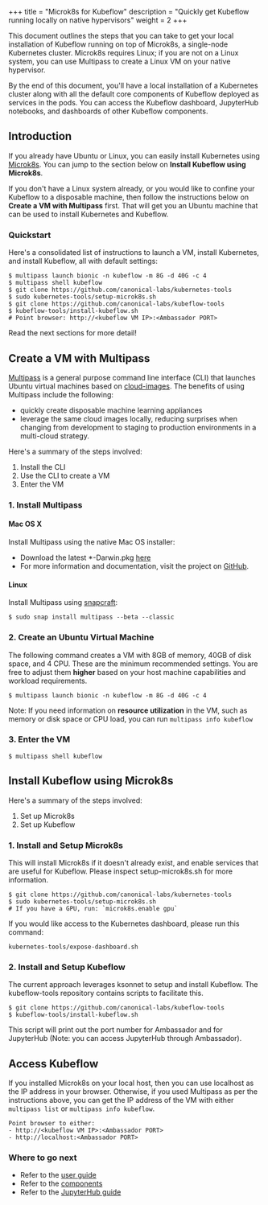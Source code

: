 +++
title = "Microk8s for Kubeflow"
description = "Quickly get Kubeflow running locally on native hypervisors"
weight = 2
+++

This document outlines the steps that you can take to get your local
installation of Kubeflow running on top of Microk8s, a single-node Kubernetes cluster. Microk8s requires Linux; if you are not on a Linux system, you can use Multipass to create a Linux VM on your native hypervisor.

By the end of this document, you'll have a local installation of a Kubernetes cluster along with all the default core components of Kubeflow deployed as services in the pods. You can access the Kubeflow dashboard, JupyterHub notebooks, and dashboards of other Kubeflow components.

## Introduction

If you already have Ubuntu or Linux, you can easily install Kubernetes using [Microk8s](https://microk8s.io/). You can jump to the section below on **Install Kubeflow using Microk8s**.

If you don't have a Linux system already, or you would like to confine your Kubeflow to a disposable machine, then follow the instructions below on **Create a VM with Multipass** first. That will get you an Ubuntu machine that can be used to install Kubernetes and Kubeflow.

### Quickstart

Here's a consolidated list of instructions to launch a VM, install Kubernetes, and install Kubeflow, all with default settings:

```
$ multipass launch bionic -n kubeflow -m 8G -d 40G -c 4
$ multipass shell kubeflow
$ git clone https://github.com/canonical-labs/kubernetes-tools
$ sudo kubernetes-tools/setup-microk8s.sh
$ git clone https://github.com/canonical-labs/kubeflow-tools
$ kubeflow-tools/install-kubeflow.sh
# Point browser: http://<kubeflow VM IP>:<Ambassador PORT>
```

Read the next sections for more detail!

## Create a VM with Multipass

[Multipass](https://github.com/CanonicalLtd/multipass) is a general purpose command line interface (CLI) that launches Ubuntu virtual machines based on [cloud-images](http://cloud-images.ubuntu.com/). The benefits of using Multipass include the following:

  * quickly create disposable machine learning appliances
  * leverage the same cloud images locally, reducing surprises when changing from development to staging to production environments in a multi-cloud strategy.

Here's a summary of the steps involved:

1. Install the CLI
2. Use the CLI to create a VM
3. Enter the VM

### 1. Install Multipass

#### Mac OS X

Install Multipass using the native Mac OS installer:

* Download the latest \*-Darwin.pkg [here](https://github.com/CanonicalLtd/multipass/releases)
* For more information and documentation, visit the project on [GitHub](https://github.com/CanonicalLtd/multipass).

#### Linux

Install Multipass using [snapcraft](https://snapcraft.io):

```
$ sudo snap install multipass --beta --classic
```

### 2. Create an Ubuntu Virtual Machine

The following command creates a VM with 8GB of memory, 40GB of disk space, and 4 CPU. These are the minimum recommended settings. You are free to adjust them **higher** based on your host machine capabilities and workload requirements.
```
$ multipass launch bionic -n kubeflow -m 8G -d 40G -c 4
```

Note: If you need information on **resource utilization** in the VM, such as memory or disk space or CPU load, you can run ```multipass info kubeflow```

### 3. Enter the VM

```
$ multipass shell kubeflow
```

## Install Kubeflow using Microk8s

Here's a summary of the steps involved:

1. Set up Microk8s
2. Set up Kubeflow

### 1. Install and Setup Microk8s

This will install Microk8s if it doesn't already exist, and enable services that are useful for Kubeflow. Please inspect setup-microk8s.sh for more information.

```
$ git clone https://github.com/canonical-labs/kubernetes-tools
$ sudo kubernetes-tools/setup-microk8s.sh
# If you have a GPU, run: `microk8s.enable gpu`
```

If you would like access to the Kubernetes dashboard, please run this command:

```
kubernetes-tools/expose-dashboard.sh
```

### 2. Install and Setup Kubeflow

The current approach leverages ksonnet to setup and install Kubeflow. The kubeflow-tools repository contains scripts to facilitate this.

```
$ git clone https://github.com/canonical-labs/kubeflow-tools
$ kubeflow-tools/install-kubeflow.sh
```
This script will print out the port number for Ambassador and for JupyterHub (Note: you can access JupyterHub through Ambassador).


## Access Kubeflow

If you installed Microk8s on your local host, then you can use localhost as the IP address in your browser. Otherwise, if you used Multipass as per the instructions above, you can get the IP address of the VM with either `multipass list` or `multipass info kubeflow`.

```
Point browser to either:
- http://<kubeflow VM IP>:<Ambassador PORT>
- http://localhost:<Ambassador PORT>
```

### Where to go next

* Refer to the [user guide](/docs/guides/)
* Refer to the [components](/docs/guides/components/)
* Refer to the [JupyterHub guide](/docs/guides/components/jupyter)
